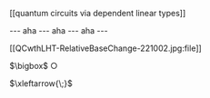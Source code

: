 
[[quantum circuits via dependent linear types]]


--- aha --- aha --- aha ---

[[QCwthLHT-RelativeBaseChange-221002.jpg:file]]


$\bigbox$ $\bigcirc$

$\xleftarrow{\;}$
